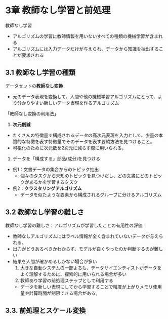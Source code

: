 # 3章 教師なし学習と前処理
教師なし学習
- アルゴリズムの学習に教師情報を用いないすべての種類の機械学習が含まれる
- アルゴリズムには入力データだけが与えられ、データから知識を抽出することが要求される

## 3.1 教師なし学習の種類
データセットの**教師なし変換**
- 元のデータ表現を変換して、人間や他の機械学習アルゴリズムにとって、より分かりやすい新しいデータ表現を作るアルゴリズム

「教師なし変換の利用法」
1. **次元削減**
- たくさんの特徴量で構成されるデータの高次元表現を入力として、少量の本質的な特徴を表す特徴量でそのデータを表す要約方法を見つけること。
- 可視化のために次元数を2次元に減らす際に用いられる。

1. データを「構成する」部品(成分)を見つける
- 例1：文書データの集合からのトピック抽出
  - 個々のタスクから未知のトピックを見つけだし、どの文書にどのトピックがあるかを学習するタスク
- 例2：**クラスタリングアルゴリズム**
  - データを似たような要素から構成されるグループに分けるアルゴリズム

## 3.2 教師なし学習の難しさ
教師なし学習の難しさ：アルゴリズムが学習したことの有用性の評価
- 教師なしアルゴリズムにはラベル情報が全く含まれていないデータが与えられる。
- 出力がどうあるべきかわからず、モデルが良くやったのか判断するのが難しい
- 結果を人間が確かめるしかない場合が多い
  1. 大きな自動システムの一部よちも、データサイエンティストがデータをよく理解するために、探索的に用いられる場合が多い
  2. 教師あり学習の前処理ステップとして利用する
  - データを新しい表現にしてから学習することで精度が上がりメモリ使用量や計算時間が制限できる場合がある。

## 3.3. 前処理とスケール変換  